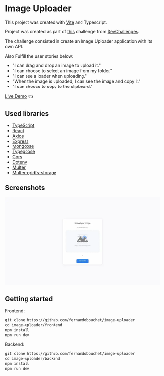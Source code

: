 # Image Uploader

This project was created with [Vite](https://vitejs.dev/) and Typescript.

Project was created as part of [this](https://devchallenges.io/challenges/O2iGT9yBd6xZBrOcVirx/) challenge from [DevChallenges](https://devchallenges.io/).

The challenge consisted in create an Image Uploader application with its own API. 

Also Fulfill the user stories below:

- "I can drag and drop an image to upload it."
- "I can choose to select an image from my folder."
- "I can see a loader when uploading."
- "When the image is uploaded, I can see the image and copy it."
- "I can choose to copy to the clipboard."

[Live Demo](http://image-uploader-beryl.vercel.app/) :point_left:


## Used libraries

- [TypeScript](https://www.npmjs.com/package/typescript)
- [React](https://reactjs.org/)
- [Axios](https://axios-http.com/docs/intro)
- [Express](http://expressjs.com/)
- [Mongoose](https://mongoosejs.com/)
- [Typegoose](https://typegoose.github.io/typegoose/)
- [Cors](https://www.npmjs.com/package/cors)
- [Dotenv](https://www.npmjs.com/package/dotenv)
- [Multer](https://www.npmjs.com/package/multer)
- [Multer-gridfs-storage](https://www.npmjs.com/package/multer-gridfs-storage)

## Screenshots

![App Screenshot](https://raw.githubusercontent.com/fernandobouchet/image-uploader/main/project_preview.webp)

## Getting started

Frontend:

```
git clone https://github.com/fernandobouchet/image-uploader
cd image-uploader/frontend
npm install
npm run dev
```

Backend:

```
git clone https://github.com/fernandobouchet/image-uploader
cd image-uploader/backend
npm install
npm run dev
```
